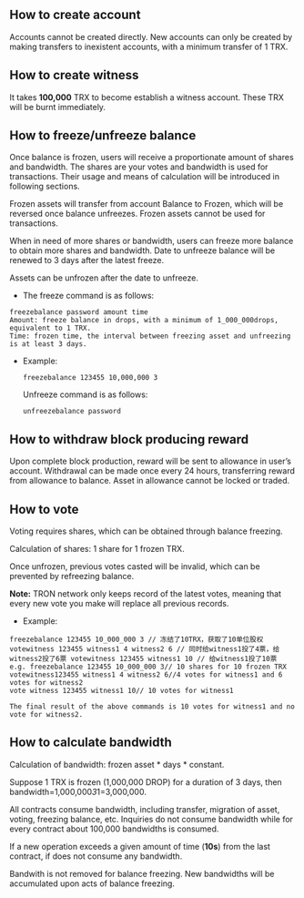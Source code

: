 ## How to create account

Accounts cannot be created directly. New accounts can only be created by making transfers to inexistent accounts, with a minimum transfer of 1 TRX.

## How to create witness 

It takes **100,000** TRX to become establish a witness account. These TRX will be burnt immediately.

## How to freeze/unfreeze balance

Once balance is frozen, users will receive a proportionate amount of shares and bandwidth. The shares are your votes and bandwidth is used for transactions. Their usage and means of calculation will be introduced in following sections.

Frozen assets will transfer from account Balance to Frozen, which will be reversed once balance unfreezes. Frozen assets cannot be used for transactions.

When in need of more shares or bandwidth, users can freeze more balance to obtain more shares and bandwidth. Date to unfreeze balance will be renewed to 3 days after the latest freeze.

Assets can be unfrozen after the date to unfreeze.

+ The freeze command is as follows:
 
```
freezebalance password amount time
Amount: freeze balance in drops, with a minimum of 1_000_000drops, equivalent to 1 TRX.
Time: frozen time, the interval between freezing asset and unfreezing is at least 3 days. 
```

+ Example:

    `freezebalance 123455 10,000,000 3`

    Unfreeze command is as follows:

    `unfreezebalance password`

## How to withdraw block producing reward

Upon complete block production, reward will be sent to allowance in user’s account. Withdrawal can be made once every 24 hours, transferring reward from allowance to balance. Asset in allowance cannot be locked or traded.

## How to vote

Voting requires shares, which can be obtained through balance freezing.

Calculation of shares: 1 share for 1 frozen TRX.   

Once unfrozen, previous votes casted will be invalid, which can be prevented by refreezing balance.

**Note:** TRON network only keeps record of the latest votes, meaning that every new vote you make will replace all previous records.

+ Example:

```
freezebalance 123455 10_000_000 3 // 冻结了10TRX，获取了10单位股权 votewitness 123455 witness1 4 witness2 6 // 同时给witness1投了4票，给witness2投了6票 votewitness 123455 witness1 10 // 给witness1投了10票
e.g. freezebalance 123455 10_000_000 3// 10 shares for 10 frozen TRX
votewitness123455 witness1 4 witness2 6//4 votes for witness1 and 6 votes for witness2
vote witness 123455 witness1 10// 10 votes for witness1

The final result of the above commands is 10 votes for witness1 and no vote for witness2.
```

## How to calculate bandwidth

Calculation of bandwidth: frozen asset * days * constant. 

Suppose 1 TRX is frozen (1,000,000 DROP) for a duration of 3 days, then bandwidth=1,000,000*3*1=3,000,000. 

All contracts consume bandwidth, including transfer, migration of asset, voting, freezing balance, etc. Inquiries do not consume bandwidth while for every contract about 100,000 bandwidths is consumed.

If a new operation exceeds a given amount of time (**10s**) from the last contract, if does not consume any bandwidth.  

Bandwith is not removed for balance freezing. New bandwidths will be accumulated upon acts of balance freezing.